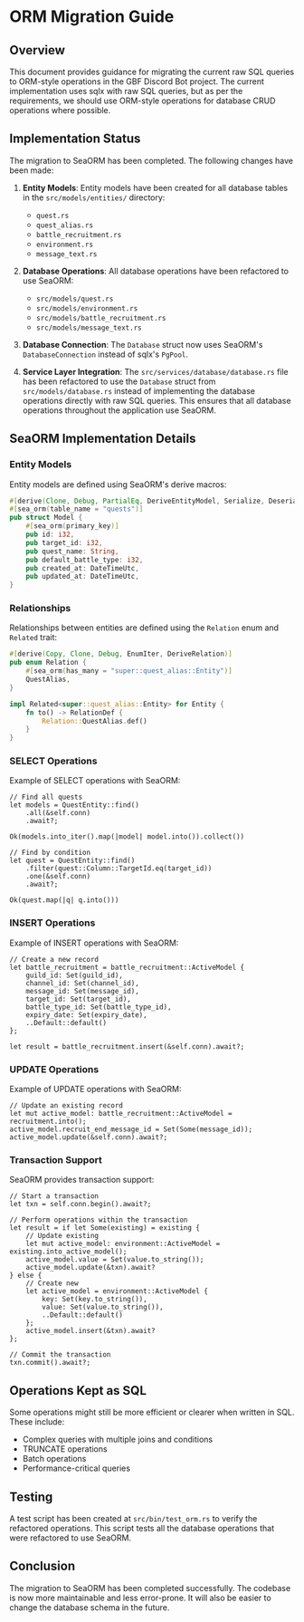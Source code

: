 # ORM Migration Guide

## Overview

This document provides guidance for migrating the current raw SQL queries to ORM-style operations in the GBF Discord Bot project. The current implementation uses sqlx with raw SQL queries, but as per the requirements, we should use ORM-style operations for database CRUD operations where possible.

## Implementation Status

The migration to SeaORM has been completed. The following changes have been made:

1. **Entity Models**: Entity models have been created for all database tables in the `src/models/entities/` directory:
   - `quest.rs`
   - `quest_alias.rs`
   - `battle_recruitment.rs`
   - `environment.rs`
   - `message_text.rs`

2. **Database Operations**: All database operations have been refactored to use SeaORM:
   - `src/models/quest.rs`
   - `src/models/environment.rs`
   - `src/models/battle_recruitment.rs`
   - `src/models/message_text.rs`

3. **Database Connection**: The `Database` struct now uses SeaORM's `DatabaseConnection` instead of sqlx's `PgPool`.

4. **Service Layer Integration**: The `src/services/database/database.rs` file has been refactored to use the `Database` struct from `src/models/database.rs` instead of implementing the database operations directly with raw SQL queries. This ensures that all database operations throughout the application use SeaORM.

## SeaORM Implementation Details

### Entity Models

Entity models are defined using SeaORM's derive macros:

```rust
#[derive(Clone, Debug, PartialEq, DeriveEntityModel, Serialize, Deserialize)]
#[sea_orm(table_name = "quests")]
pub struct Model {
    #[sea_orm(primary_key)]
    pub id: i32,
    pub target_id: i32,
    pub quest_name: String,
    pub default_battle_type: i32,
    pub created_at: DateTimeUtc,
    pub updated_at: DateTimeUtc,
}
```

### Relationships

Relationships between entities are defined using the `Relation` enum and `Related` trait:

```rust
#[derive(Copy, Clone, Debug, EnumIter, DeriveRelation)]
pub enum Relation {
    #[sea_orm(has_many = "super::quest_alias::Entity")]
    QuestAlias,
}

impl Related<super::quest_alias::Entity> for Entity {
    fn to() -> RelationDef {
        Relation::QuestAlias.def()
    }
}
```

### SELECT Operations

Example of SELECT operations with SeaORM:

```
// Find all quests
let models = QuestEntity::find()
    .all(&self.conn)
    .await?;
    
Ok(models.into_iter().map(|model| model.into()).collect())

// Find by condition
let quest = QuestEntity::find()
    .filter(quest::Column::TargetId.eq(target_id))
    .one(&self.conn)
    .await?;
    
Ok(quest.map(|q| q.into()))
```

### INSERT Operations

Example of INSERT operations with SeaORM:

```
// Create a new record
let battle_recruitment = battle_recruitment::ActiveModel {
    guild_id: Set(guild_id),
    channel_id: Set(channel_id),
    message_id: Set(message_id),
    target_id: Set(target_id),
    battle_type_id: Set(battle_type_id),
    expiry_date: Set(expiry_date),
    ..Default::default()
};

let result = battle_recruitment.insert(&self.conn).await?;
```

### UPDATE Operations

Example of UPDATE operations with SeaORM:

```
// Update an existing record
let mut active_model: battle_recruitment::ActiveModel = recruitment.into();
active_model.recruit_end_message_id = Set(Some(message_id));
active_model.update(&self.conn).await?;
```

### Transaction Support

SeaORM provides transaction support:

```
// Start a transaction
let txn = self.conn.begin().await?;

// Perform operations within the transaction
let result = if let Some(existing) = existing {
    // Update existing
    let mut active_model: environment::ActiveModel = existing.into_active_model();
    active_model.value = Set(value.to_string());
    active_model.update(&txn).await?
} else {
    // Create new
    let active_model = environment::ActiveModel {
        key: Set(key.to_string()),
        value: Set(value.to_string()),
        ..Default::default()
    };
    active_model.insert(&txn).await?
};

// Commit the transaction
txn.commit().await?;
```

## Operations Kept as SQL

Some operations might still be more efficient or clearer when written in SQL. These include:

- Complex queries with multiple joins and conditions
- TRUNCATE operations
- Batch operations
- Performance-critical queries

## Testing

A test script has been created at `src/bin/test_orm.rs` to verify the refactored operations. This script tests all the database operations that were refactored to use SeaORM.

## Conclusion

The migration to SeaORM has been completed successfully. The codebase is now more maintainable and less error-prone. It will also be easier to change the database schema in the future.
